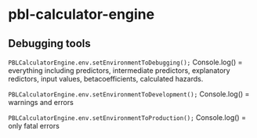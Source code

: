 # pbl-calculator-engine

## Debugging tools

`PBLCalculatorEngine.env.setEnvironmentToDebugging();` Console.log() = everything including predictors, intermediate predictors, explanatory redictors, input values, betacoefficients, calculated hazards.
    
`PBLCalculatorEngine.env.setEnvironmentToDevelopment();` Console.log() = warnings and errors

`PBLCalculatorEngine.env.setEnvironmentToProduction();` Console.log() = only fatal errors

